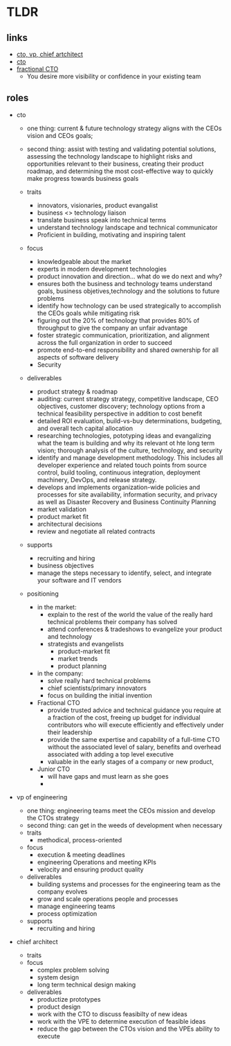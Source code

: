 # TLDR

## links

- [cto, vp, chief artchitect](https://www.bowdoingroup.com/insights-news/blog/cto-vp-engineering-chief-architect-differences/)
- [cto](https://austinstartups.com/what-is-a-cto-d7810db3b1a1)
- [fractional CTO](https://medium.com/voltage-control/maybe-you-need-a-fractional-cto-a64202025693)
  - You desire more visibility or confidence in your existing team

## roles

- cto
  - one thing: current & future technology strategy aligns with the CEOs vision and CEOs goals;
  - second thing: assist with testing and validating potential solutions, assessing the technology landscape to highlight risks and opportunities relevant to their business, creating their product roadmap, and determining the most cost-effective way to quickly make progress towards business goals
  - traits
    - innovators, visionaries, product evangalist
    - business <> technology liaison
    - translate business speak into technical terms
    - understand technology landscape and technical communicator
    - Proficient in building, motivating and inspiring talent
  
  - focus
    - knowledgeable about the market
    - experts in modern development technologies
    - product innovation and direction... what do we do next and why?
    - ensures both the business and technology teams understand goals, business objetives,technology and the solutions to future problems
    - identify how technology can be used strategically to accomplish the CEOs goals while mitigating risk
    - figuring out the 20% of technology that provides 80% of throughput to give the company an unfair advantage
    - foster strategic communication, prioritization, and alignment across the full organization in order to succeed
    - promote end-to-end responsibility and shared ownership for all aspects of software delivery
    - Security

  - deliverables
    - product strategy & roadmap
    - auditing: current strategy strategy, competitive landscape, CEO objectives, customer discovery; technology options from a technical feasibility perspective in addition to cost benefit
    - detailed ROI evaluation, build-vs-buy determinations, budgeting, and overall tech capital allocation
    - researching technologies, pototyping ideas and evangalizing what the team is building and why its relevant ot hte long term vision; thorough analysis of the culture, technology, and security
    - identify and manage development methodology. This includes all developer experience and related touch points from source control, build tooling, continuous integration, deployment machinery, DevOps, and release strategy.
    - develops and implements organization-wide policies and processes for site availability, information security, and privacy as well as Disaster Recovery and Business Continuity Planning
    - market validation
    - product market fit
    - architectural decisions
    - review and negotiate all related contracts
  
  - supports
    - recruiting and hiring
    - business objectives
    - manage the steps necessary to identify, select, and integrate your software and IT vendors
  
  - positioning
    - in the market:
      - explain to the rest of the world the value of the really hard technical problems their company has solved
      - attend conferences & tradeshows to evangelize your product and technology
      - strategists and evangelists
        - product-market fit
        - market trends
        - product planning
    - in the company:
      - solve really hard technical problems
      - chief scientists/primary innovators
      - focus on building the initial invention
    - Fractional CTO
      - provide trusted advice and technical guidance you require at a fraction of the cost, freeing up budget for individual contributors who will execute efficiently and effectively under their leadership
      - provide the same expertise and capability of a full-time CTO without the associated level of salary, benefits and overhead associated with adding a top level executive
      - valuable in the early stages of a company or new product,
    - Junior CTO
      - will have gaps and must learn as she goes
      -

- vp of engineering
  - one thing: engineering teams meet the CEOs mission and develop the CTOs strategy
  - second thing: can get in the weeds of development when necessary
  - traits
    - methodical, process-oriented
  - focus
    - execution & meeting deadlines
    - engineering Operations and meeting KPIs
    - velocity and ensuring product quality
  - deliverables
    - building systems and processes for the engineering team as the company evolves
    - grow and scale operations people and processes
    - manage engineering teams
    - process optimization
  - supports
    - recruiting and hiring

- chief architect
  - traits
  - focus
    - complex problem solving
    - system design
    - long term technical design making
  - deliverables
    - productize prototypes
    - product design
    - work with the CTO to discuss feasibilty of new ideas
    - work with the VPE to determine execution of feasible ideas
    - reduce the gap between the CTOs vision and the VPEs ability to execute
